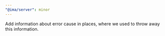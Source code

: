 ```yaml
---
"@ima/server": minor
---
```


Add information about error cause in places, where we used to throw away this information.

